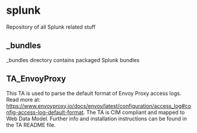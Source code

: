 # splunk
Repository of all Splunk related stuff

## _bundles
_bundles directory contains packaged Splunk bundles

## TA_EnvoyProxy
This TA is used to parse the default format of Envoy Proxy access logs. Read more at: https://www.envoyproxy.io/docs/envoy/latest/configuration/access_log#config-access-log-default-format. The TA is CIM compliant and mapped to Web Data Model. Further info and installation instructions can be found in the TA README file.
